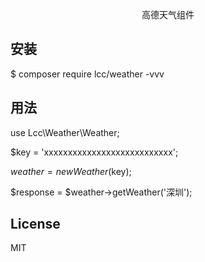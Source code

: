 

<p align="center">高德天气组件</p>


## 安装


$ composer require lcc/weather -vvv


## 用法

use Lcc\Weather\Weather;

$key = 'xxxxxxxxxxxxxxxxxxxxxxxxxxx';

$weather = new Weather($key);

$response = $weather->getWeather('深圳');







## License

MIT